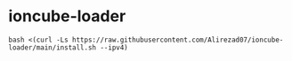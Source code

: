 # ioncube-loader
```
bash <(curl -Ls https://raw.githubusercontent.com/Alirezad07/ioncube-loader/main/install.sh --ipv4)
```
